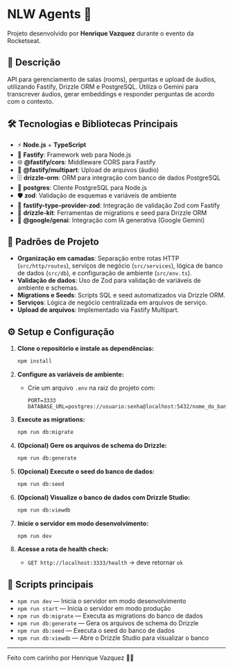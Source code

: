 # NLW Agents 🚀

Projeto desenvolvido por **Henrique Vazquez** durante o evento da Rocketseat.

## 📝 Descrição

API para gerenciamento de salas (rooms), perguntas e upload de áudios, utilizando Fastify, Drizzle ORM e PostgreSQL. Utiliza o Gemini para transcrever áudios, gerar embeddings e responder perguntas de acordo com o contexto.

## 🛠️ Tecnologias e Bibliotecas Principais

- ⚡ **Node.js** + **TypeScript**
- 🚀 **Fastify**: Framework web para Node.js
- 🌐 **@fastify/cors**: Middleware CORS para Fastify
- 🎤 **@fastify/multipart**: Upload de arquivos (áudio)
- 🗄️ **drizzle-orm**: ORM para integração com banco de dados PostgreSQL
- 🐘 **postgres**: Cliente PostgreSQL para Node.js
- 🛡️ **zod**: Validação de esquemas e variáveis de ambiente
- 🔗 **fastify-type-provider-zod**: Integração de validação Zod com Fastify
- 🧰 **drizzle-kit**: Ferramentas de migrations e seed para Drizzle ORM
- 🤖 **@google/genai**: Integração com IA generativa (Google Gemini)

## 📐 Padrões de Projeto

- **Organização em camadas**: Separação entre rotas HTTP (`src/http/routes`), serviços de negócio (`src/services`), lógica de banco de dados (`src/db`), e configuração de ambiente (`src/env.ts`).
- **Validação de dados**: Uso de Zod para validação de variáveis de ambiente e schemas.
- **Migrations e Seeds**: Scripts SQL e seed automatizados via Drizzle ORM.
- **Serviços**: Lógica de negócio centralizada em arquivos de serviço.
- **Upload de arquivos**: Implementado via Fastify Multipart.

## ⚙️ Setup e Configuração

1. **Clone o repositório e instale as dependências:**
   ```bash
   npm install
   ```

2. **Configure as variáveis de ambiente:**
   - Crie um arquivo `.env` na raiz do projeto com:
     ```
     PORT=3333
     DATABASE_URL=postgres://usuario:senha@localhost:5432/nome_do_banco
     ```

3. **Execute as migrations:**
   ```bash
   npm run db:migrate
   ```

4. **(Opcional) Gere os arquivos de schema do Drizzle:**
   ```bash
   npm run db:generate
   ```

5. **(Opcional) Execute o seed do banco de dados:**
   ```bash
   npm run db:seed
   ```

6. **(Opcional) Visualize o banco de dados com Drizzle Studio:**
   ```bash
   npm run db:viewdb
   ```

7. **Inicie o servidor em modo desenvolvimento:**
   ```bash
   npm run dev
   ```

8. **Acesse a rota de health check:**
   - `GET http://localhost:3333/health` → deve retornar `ok`

## 🏃 Scripts principais

- `npm run dev` — Inicia o servidor em modo desenvolvimento
- `npm run start` — Inicia o servidor em modo produção
- `npm run db:migrate` — Executa as migrations do banco de dados
- `npm run db:generate` — Gera os arquivos de schema do Drizzle
- `npm run db:seed` — Executa o seed do banco de dados
- `npm run db:viewdb` — Abre o Drizzle Studio para visualizar o banco

---

Feito com carinho por Henrique Vazquez 💜✨ 